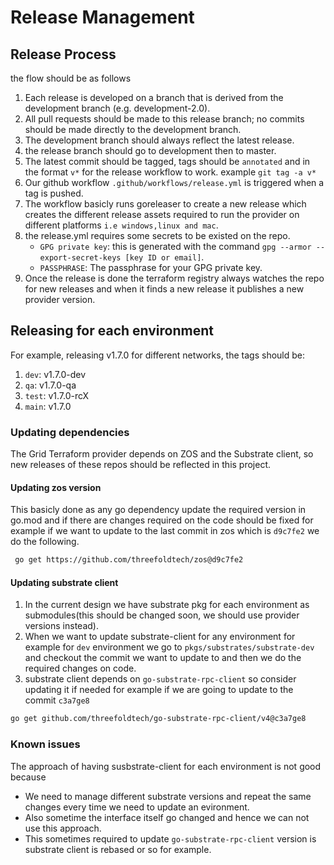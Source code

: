 # Release Management

## Release Process

the flow should be as follows

1. Each release is developed on a branch that is derived from the development branch (e.g. development-2.0).
2. All pull requests should be made to this release branch; no commits should be made directly to the development branch.
3. The development branch should always reflect the latest release.
4. the release branch should go to development then to master.
5. The latest commit should be tagged, tags should be `annotated` and in the format `v*` for the release workflow to work. example `git tag -a v*`
6. Our github workflow `.github/workflows/release.yml` is triggered when a tag is pushed.
7. The workflow basicly runs goreleaser to create a new release which creates the different release assets required to run the provider on different platforms `i.e windows,linux and mac`.
8. the release.yml requires some secrets to be existed on the repo.
    - `GPG private key`: this is generated with the command `gpg --armor --export-secret-keys [key ID or email]`.
    - `PASSPHRASE`: The passphrase for your GPG private key.
9. Once the release is done the terraform registry always watches the repo for new releases and when it finds a new release it publishes a new provider version.

## Releasing for each environment

For example, releasing v1.7.0 for different networks, the tags should be:

1. `dev`: v1.7.0-dev
2. `qa`: v1.7.0-qa
3. `test`: v1.7.0-rcX
4. `main`: v1.7.0

### Updating dependencies

The Grid Terraform provider depends on ZOS and the Substrate client, so new releases of these repos should be reflected in this project.

#### Updating zos version

This basicly done as any go dependency update the required version in go.mod and if there are changes required on the code should be fixed for example if we want to update to the last commit in zos which is `d9c7fe2` we do the following.

```bash
 go get https://github.com/threefoldtech/zos@d9c7fe2
```

#### Updating substrate client

1. In the current design we have substrate pkg for each environment as submodules(this should be changed soon, we should use provider versions instead).
2. When we want to update substrate-client for any environment for example for `dev` environment we go to `pkgs/substrates/substrate-dev` and checkout the commit we want to update to and then we do the required changes on code.
3. substrate client depends on `go-substrate-rpc-client` so consider updating it if needed
    for example if we are going to update to the commit `c3a7ge8`

```bash
go get github.com/threefoldtech/go-substrate-rpc-client/v4@c3a7ge8
```

### Known issues

The approach of having susbstrate-client for each environment is not good because

- We need to manage different substrate versions and repeat the same changes every time we need to update an evironment.
- Also sometime the interface itself go changed and hence we can not use this approach.
- This sometimes required to update `go-substrate-rpc-client` version is substrate client is rebased or so for example.
